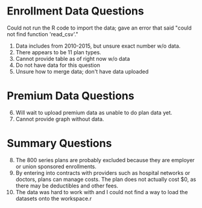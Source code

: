 # Enrollment Data Questions 
Could not run the R code to import the data; gave an error that said "could not find function 'read_csv'."
1. Data includes from 2010-2015, but unsure exact number w/o data.
2. There appears to be 11 plan types.
3. Cannot provide table as of right now w/o data
4. Do not have data for this question
5. Unsure how to merge data; don't have data uploaded

# Premium Data Questions

6. Will wait to upload premium data as unable to do plan data yet.
7. Cannot provide graph without data.

# Summary Questions

8. The 800 series plans are probably excluded because they are employer or union sponsored enrollments.
9. By entering into contracts with providers such as hospital networks or doctors, plans can manage costs. The plan does not actually cost $0, as there may be deductibles and other fees.
10. The data was hard to work with and I could not find a way to load the datasets onto the workspace.r 